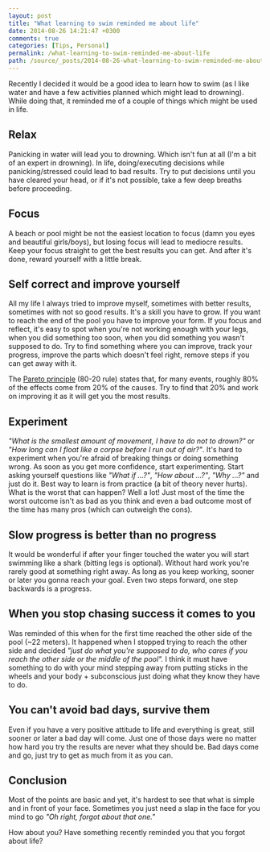 ```yaml
---
layout: post
title: "What learning to swim reminded me about life"
date: 2014-08-26 14:21:47 +0300
comments: true
categories: [Tips, Personal]
permalink: /what-learning-to-swim-reminded-me-about-life
path: /source/_posts/2014-08-26-what-learning-to-swim-reminded-me-about-life.markdown
---
```


Recently I decided it would be a good idea to learn how to swim (as I like water and have a few activities planned which might lead to drowning). While doing that, it reminded me of a couple of things which might be used in life.

## Relax

Panicking in water will lead you to drowning. Which isn't fun at all (I'm a bit of an expert in drowning). In life, doing/executing decisions while panicking/stressed could lead to bad results. Try to put decisions until you have cleared your head, or if it's not possible, take a few deep breaths before proceeding.

## Focus

A beach or pool might be not the easiest location to focus (damn you eyes and beautiful girls/boys), but losing focus will lead to mediocre results. Keep your focus straight to get the best results you can get. And after it's done, reward yourself with a little break.

## Self correct and improve yourself

All my life I always tried to improve myself, sometimes with better results, sometimes with not so good results. It's a skill you have to grow. If you want to reach the end of the pool you have to improve your form. If you focus and reflect, it's easy to spot when you're not working enough with your legs, when you did something too soon, when you did something you wasn't supposed to do. Try to find something where you can improve, track your progress, improve the parts which doesn't feel right, remove steps if you can get away with it.

The [Pareto principle][wikipedia-pareto-principle] (80-20 rule) states that, for many events, roughly 80% of the effects come from 20% of the causes. Try to find that 20% and work on improving it as it will get you the most results.

## Experiment

*"What is the smallest amount of movement, I have to do not to drown?"* or *"How long can I float like a corpse before I run out of air?"*. It's hard to experiment when you're afraid of breaking things or doing something wrong. As soon as you get more confidence, start experimenting. Start asking yourself questions like *"What if ...?"*, *"How about ...?"*, *"Why ...?"* and just do it. Best way to learn is from practice (a bit of theory never hurts). What is the worst that can happen? Well a lot! Just most of the time the worst outcome isn't as bad as you think and even a bad outcome most of the time has many pros (which can outweigh the cons).

## Slow progress is better than no progress

It would be wonderful if after your finger touched the water you will start swimming like a shark (bitting legs is optional). Without hard work you're rarely good at something right away. As long as you keep working, sooner or later you gonna reach your goal. Even two steps forward, one step backwards is a progress.

## When you stop chasing success it comes to you

Was reminded of this when for the first time reached the other side of the pool (~22 meters). It happened when I stopped trying to reach the other side and decided *"just do what you're supposed to do, who cares if you reach the other side or the middle of the pool".* I think it must have something to do with your mind stepping away from putting sticks in the wheels and your body + subconscious just doing what they know they have to do.

## You can't avoid bad days, survive them

Even if you have a very positive attitude to life and everything is great, still sooner or later a bad day will come. Just one of those days were no matter how hard you try the results are never what they should be. Bad days come and go, just try to get as much from it as you can.

## Conclusion

Most of the points are basic and yet, it's hardest to see that what is simple and in front of your face. Sometimes you just need a slap in the face for you mind to go *"Oh right, forgot about that one."*

How about you? Have something recently reminded you that you forgot about life?

[wikipedia-pareto-principle]: http://en.wikipedia.org/wiki/Pareto_principle
